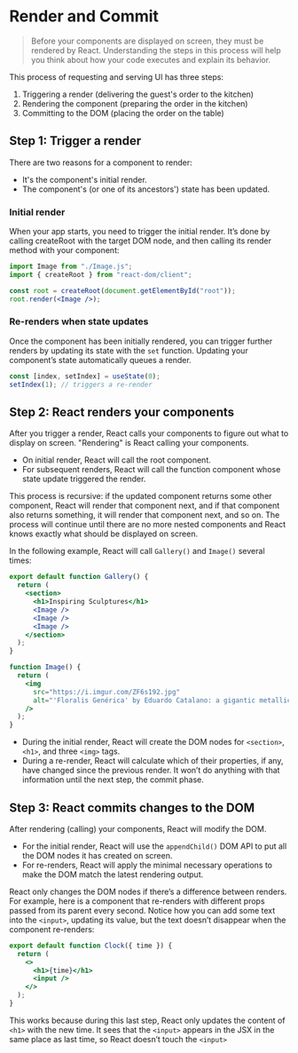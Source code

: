 # Render and Commit

> Before your components are displayed on screen, they must be rendered by React. Understanding the steps in this process will help you think about how your code executes and explain its behavior.

This process of requesting and serving UI has three steps:

1. Triggering a render (delivering the guest's order to the kitchen)
2. Rendering the component (preparing the order in the kitchen)
3. Committing to the DOM (placing the order on the table)

## Step 1: Trigger a render

There are two reasons for a component to render:

- It's the component's initial render.
- The component's (or one of its ancestors') state has been updated.

### Initial render

When your app starts, you need to trigger the initial render. It’s done by calling createRoot with the target DOM node, and then calling its render method with your component:

```jsx
import Image from "./Image.js";
import { createRoot } from "react-dom/client";

const root = createRoot(document.getElementById("root"));
root.render(<Image />);
```

### Re-renders when state updates

Once the component has been initially rendered, you can trigger further renders by updating its state with the `set` function. Updating your component’s state automatically queues a render.

```jsx
const [index, setIndex] = useState(0);
setIndex(1); // triggers a re-render
```

## Step 2: React renders your components

After you trigger a render, React calls your components to figure out what to display on screen. "Rendering" is React calling your components.

- On initial render, React will call the root component.
- For subsequent renders, React will call the function component whose state update triggered the render.

This process is recursive: if the updated component returns some other component, React will render that component next, and if that component also returns something, it will render that component next, and so on. The process will continue until there are no more nested components and React knows exactly what should be displayed on screen.

In the following example, React will call `Gallery()` and `Image()` several times:

```jsx
export default function Gallery() {
  return (
    <section>
      <h1>Inspiring Sculptures</h1>
      <Image />
      <Image />
      <Image />
    </section>
  );
}

function Image() {
  return (
    <img
      src="https://i.imgur.com/ZF6s192.jpg"
      alt="'Floralis Genérica' by Eduardo Catalano: a gigantic metallic flower sculpture with reflective petals"
    />
  );
}
```

- During the initial render, React will create the DOM nodes for `<section>`, `<h1>`, and three `<img>` tags.
- During a re-render, React will calculate which of their properties, if any, have changed since the previous render. It won’t do anything with that information until the next step, the commit phase.

## Step 3: React commits changes to the DOM

After rendering (calling) your components, React will modify the DOM.

- For the initial render, React will use the `appendChild()` DOM API to put all the DOM nodes it has created on screen.
- For re-renders, React will apply the minimal necessary operations to make the DOM match the latest rendering output.

React only changes the DOM nodes if there’s a difference between renders. For example, here is a component that re-renders with different props passed from its parent every second. Notice how you can add some text into the `<input>`, updating its value, but the text doesn’t disappear when the component re-renders:

```jsx
export default function Clock({ time }) {
  return (
    <>
      <h1>{time}</h1>
      <input />
    </>
  );
}
```

This works because during this last step, React only updates the content of `<h1>` with the new time. It sees that the `<input>` appears in the JSX in the same place as last time, so React doesn’t touch the `<input>`
